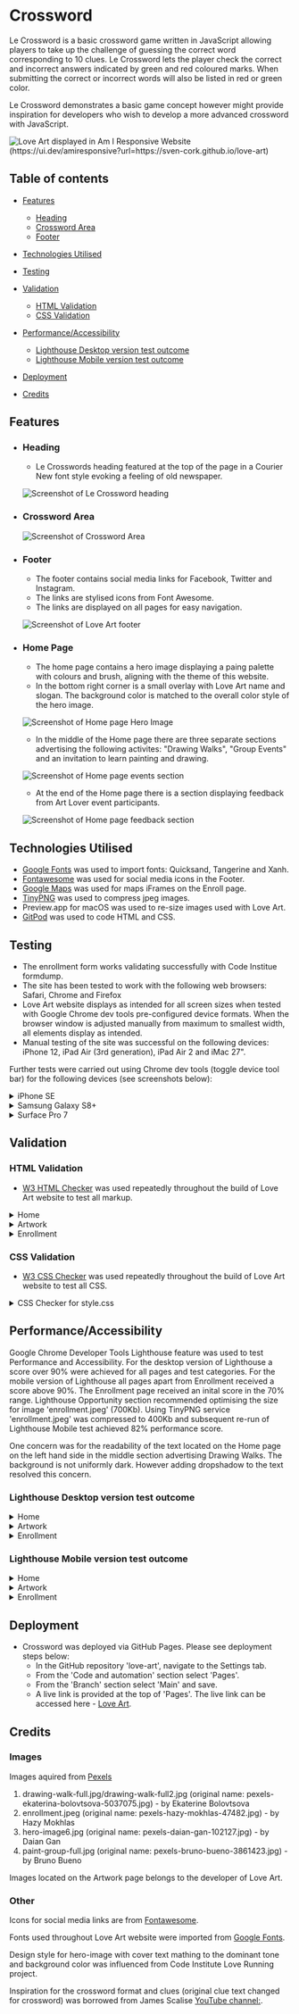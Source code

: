 # Crossword


Le Crossword is a basic crossword game written in JavaScript allowing players to take up the challenge of guessing the correct word corresponding to 10 clues. Le Crossword lets the player check the correct and incorrect answers indicated by green and red coloured marks. When submitting the correct or incorrect words will also be listed in red or green color. 

Le Crossword demonstrates a basic game concept however might provide inspiration for developers who wish to develop a more advanced crossword with JavaScript.

![Love Art displayed in Am I Responsive Website (https://ui.dev/amiresponsive?url=https://sven-cork.github.io/love-art)](/assets/images/responsive-website3.jpg)

## Table of contents

- [Features](#features)
  - [Heading](#heading)
  - [Crossword Area](#crossword-area)
  - [Footer](#footer)

- [Technologies Utilised](#technologies-utilised)
- [Testing](#testing)
- [Validation](#validation)
  - [HTML Validation](#html-validation)
  - [CSS Validation](#css-validation)
- [Performance/Accessibility](#performanceaccessibility)
  - [Lighthouse Desktop version test outcome](#lighthouse-desktop-version-test-outcome)
  - [Lighthouse Mobile version test outcome](#lighthouse-mobile-version-test-outcome)
- [Deployment](#deployment)
- [Credits](#credits)

## Features

- ### Heading
  - Le Crosswords heading featured at the top of the page in a Courier New font style evoking a feeling of old newspaper. 

  ![Screenshot of Le Crossword heading](/assets/images/crossword_heading.png) 

- ### Crossword Area

  ![Screenshot of Crossword Area](/assets/images/crossword_area.png) 

- ### Footer
  - The footer contains social media links for Facebook, Twitter and Instagram.
  - The links are stylised icons from Font Awesome.
  - The links are displayed on all pages for easy navigation.

      
  ![Screenshot of Love Art footer](/assets/images/footer.jpg)
  

- ### Home Page
  - The home page contains a hero image displaying a paing palette with colours and brush, aligning with the theme of this website.
  - In the bottom right corner is a small overlay with Love Art name and slogan. The background color is matched to the overall color 
    style of the hero image.

  
  ![Screenshot of Home page Hero Image](/assets/images/hero-image-readme.jpg)

  - In the middle of the Home page there are three separate sections advertising the following activites: "Drawing Walks", "Group Events" and an invitation to learn painting and drawing.

  ![Screenshot of Home page events section](/assets/images/home-page-events2.jpg)

  - At the end of the Home page there is a section displaying feedback from Art Lover event participants.

  ![Screenshot of Home page feedback section](/assets/images/feedback.jpg)


## Technologies Utilised

- [Google Fonts](https://fonts.google.com/) was used to import fonts: Quicksand, Tangerine and Xanh.
- [Fontawesome](https://fontawesome.com/) was used for social media icons in the Footer.
- [Google Maps](https://maps.google.com) was used for maps iFrames on the Enroll page.
- [TinyPNG](https://tinypng.com/) was used to compress jpeg images.
- Preview.app for macOS was used to re-size images used with Love Art.
- [GitPod](https://gitpod.io/) was used to code HTML and CSS.




## Testing

- The enrollment form works validating successfully with Code Institue formdump.
- The site has been tested to work with the following web browsers: Safari, Chrome and Firefox
- Love Art website displays as intended for all screen sizes when tested with Google Chrome dev tools pre-configured device formats. When the browser window is adjusted manually from maximum to smallest width, all elements display as intended.
- Manual testing of the site was successful on the following devices: iPhone 12, iPad Air (3rd generation), iPad Air 2 and iMac 27".

Further tests were carried out using Chrome dev tools (toggle device tool bar) for the following devices (see screenshots below): 

<details>
<summary>iPhone SE</summary>

![Chrome Dev Tools iPhone SE](/assets/images/iphonese.jpg)

</details>

<details>
<summary>Samsung Galaxy S8+</summary>

![Chrome Dev Tools Samsung Galaxy S8+](/assets/images/galaxys8.jpg)

</details>

<details>
<summary>Surface Pro 7</summary>

![Chrome Dev Tools Samsung Galaxy S8+](/assets/images/surfacepro7.jpg)

</details>

## Validation

### HTML Validation
- [W3 HTML Checker](https://validator.w3.org/nu/#textarea) was used repeatedly throughout the build of Love Art website to test all markup.

<details>
<summary>Home</summary>

![W3 HTML Checker result for Home](/assets/images/home-html-checker.jpg)

</details>

<details>
<summary>Artwork</summary>

![W3 HTML Checker result for Artwork](/assets/images/artwork-html-checker.jpg)

</details>

<details>
<summary>Enrollment</summary>

![W3 HTML Checker result for Enrollment](/assets/images/enrollment-html-checker.jpg)

</details>

### CSS Validation

- [W3 CSS Checker](https://jigsaw.w3.org/css-validator/) was used repeatedly throughout the build of Love Art website to test all CSS.

</details>

<details>
<summary>CSS Checker for style.css</summary>

![W3 CSS Checker result for style.css](/assets/images/css-checker.jpg)

</details>

## Performance/Accessibility 

Google Chrome Developer Tools Lighthouse feature was used to test Performance and Accessibility. 
For the desktop version of Lighthouse a score over 90% were achieved for all pages and test categories. 
For the mobile version of Lighthouse all pages apart from Enrollment received a score above 90%. The Enrollment page received an inital score in the 70% range. Lighthouse Opportunity section recommended optimising the size for image 'enrollment.jpeg' (700Kb). Using TinyPNG service 'enrollment.jpeg' was compressed to 400Kb and subsequent re-run of Lighthouse Mobile test achieved 82% performance score.

One concern was for the readability of the text located on the Home page on the left hand side in the middle section advertising Drawing Walks. The background is not uniformly dark. However adding dropshadow to the text resolved this concern.

### Lighthouse Desktop version test outcome

<details>
<summary>Home</summary>

![Chrome Dev Tools Lighthouse output](/assets/images/home-lighthouse.jpg)

</details>

<details>
<summary>Artwork</summary>

![Chrome Dev Tools Lighthouse output](/assets/images/artwork-lighthouse.jpg)

</details>

<details>
<summary>Enrollment</summary>

![Chrome Dev Tools Lighthouse output](/assets/images/enrollment-lighthouse.jpg)

</details>

### Lighthouse Mobile version test outcome

<details>
<summary>Home</summary>

![Chrome Dev Tools Lighthouse output](/assets/images/home-lighthouse-mobile.jpg)

</details>

<details>
<summary>Artwork</summary>

![Chrome Dev Tools Lighthouse output](/assets/images/artwork-lighthouse-mobile.jpg)

</details>

<details>
<summary>Enrollment</summary>

![Chrome Dev Tools Lighthouse output](/assets/images/enrollment-lighthouse-mobile.jpg)

</details>

## Deployment

- Crossword was deployed via GitHub Pages. Please see deployment steps below:
  - In the GitHub repository 'love-art', navigate to the Settings tab.
  - From the 'Code and automation' section select 'Pages'.
  - From the 'Branch' section select 'Main' and save.
  - A live link is provided at the top of 'Pages'. The live link can be accessed here - [Love Art](https://sven-cork.github.io/love-art/).  



## Credits

### Images

Images aquired from [Pexels](#pexels.com)

1. drawing-walk-full.jpg/drawing-walk-full2.jpg (original name: pexels-ekaterina-bolovtsova-5037075.jpg) - by Ekaterine Bolovtsova<br>
2. enrollment.jpeg (original name: pexels-hazy-mokhlas-47482.jpg) - by Hazy Mokhlas<br>
3. hero-image6.jpg (original name: pexels-daian-gan-102127.jpg) - by Daian Gan<br>
4. paint-group-full.jpg (original name: pexels-bruno-bueno-3861423.jpg) - by Bruno Bueno<br>

Images located on the Artwork page belongs to the developer of Love Art.

### Other

Icons for social media links are from [Fontawesome](https://fontawesome.com/).

Fonts used throughout Love Art website were imported from [Google Fonts](https://fonts.google.com/).

Design style for hero-image with cover text mathing to the dominant tone and background color was influenced from Code Institute Love Running project.

Inspiration for the crossword format and clues (original clue text changed for crossword) was borrowed from James Scalise [YouTube channel:](https://www.youtube.com/watch?v=_KunjDXYYYg&ab_channel=JamesScalise).
      
